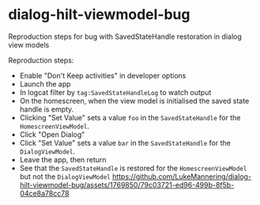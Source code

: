 # dialog-hilt-viewmodel-bug
Reproduction steps for bug with SavedStateHandle restoration in dialog view models

Reproduction steps:
- Enable "Don't Keep activities" in developer options
- Launch the app
- In logcat filter by `tag:SavedStateHandleLog` to watch output
- On the homescreen, when the view model is initialised the saved state handle is empty.
- Clicking "Set Value" sets a value `foo` in the `SavedStateHandle` for the `HomescreenViewModel`.
- Click "Open Dialog"
- Click "Set Value" sets a value `bar` in the `SavedStateHandle` for the `DialogViewModel`.
- Leave the app, then return
- See that the `SavedStateHandle` is restored for the `HomescreenViewModel` but not the `DialogViewModel`
https://github.com/LukeMannering/dialog-hilt-viewmodel-bug/assets/1769850/79c03721-ed96-499b-8f5b-04ce8a78cc78

